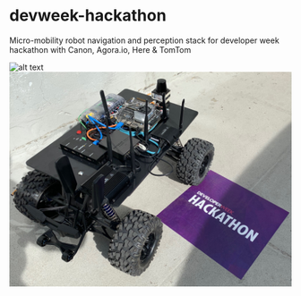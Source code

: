 # devweek-hackathon
Micro-mobility robot navigation and perception stack for developer week hackathon with Canon, Agora.io, Here &amp; TomTom

![alt text](https://github.com/executable-dev/devweek-hackathon/blob/master/devweek-hackathon-ui.gif)![alt text](https://github.com/executable-dev/devweek-hackathon/blob/master/robot-dev-base.JPG)
